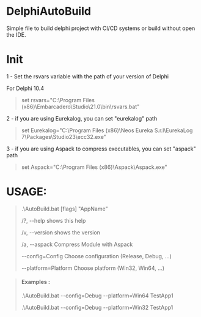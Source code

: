 # DelphiAutoBuild
Simple file to build delphi project with CI/CD systems or build without open the IDE.


# Init 

1 - Set the rsvars variable with the path of your version of Delphi
   
   For Delphi 10.4 
> set rsvars="C:\Program Files (x86)\Embarcadero\Studio\21.0\bin\rsvars.bat"
   
2 - if you are using Eurekalog, you can set "eurekalog" path 

> set Eurekalog="C:\Program Files (x86)\Neos Eureka S.r.l\EurekaLog 7\Packages\Studio23\ecc32.exe" 	


3 - if you are using Aspack to compress executables, you can set "aspack" path

> set Aspack="C:\Program Files (x86)\Aspack\Aspack.exe"
   
# USAGE:

> .\AutoBuild.bat [flags] "AppName"
>
>/?, --help              shows this help
>
>/v, --version           shows the version
>
>/a, --aspack            Compress Module with Aspack
>
>--config=Config         Choose configuration (Release, Debug, ...)
>
>--platform=Platform     Choose platform (Win32, Win64, ...)
>

> #### Examples : 
>.\AutoBuild.bat --config=Debug --platform=Win64 TestApp1
>
>.\AutoBuild.bat --config=Debug --platform=Win32 TestApp1